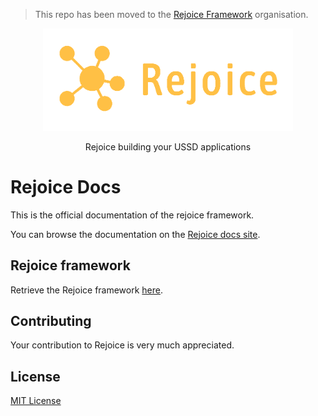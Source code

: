 > This repo has been moved to the [Rejoice Framework](https://github.com/rejoice-framework/docs) organisation.

<div align="center">
<img width="400" src="assets/images/logo.png">

Rejoice building your USSD applications
</div>

# Rejoice Docs

This is the official documentation of the rejoice framework.

You can browse the documentation on the [Rejoice docs site](https://prinx.github.io/rejoice-docs).

## Rejoice framework

Retrieve the Rejoice framework [here](https://github.com/prinx/rejoice).

## Contributing

Your contribution to Rejoice is very much appreciated.

## License

[MIT License](LICENSE)
